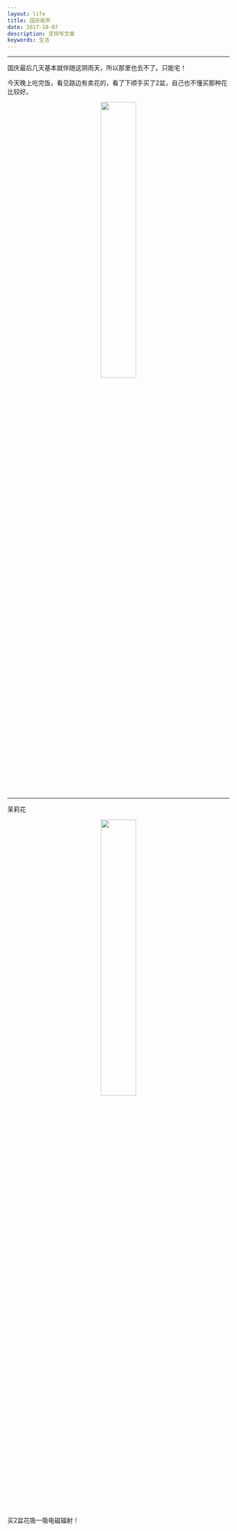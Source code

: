 ```yaml
---
layout: life
title: 国庆尾声
date: 2017-10-07
description: 坚持写文章
keywords: 生活
---
```


*************

国庆最后几天基本就伴随这阴雨天，所以那里也去不了。只能宅！

今天晚上吃完饭，看见路边有卖花的，看了下顺手买了2盆，自己也不懂买那种花比较好。

<center>
<img src="../2017res/10-07/1.jpg" width="40%" height="40%" />
</center>

---

茉莉花
<center>
<img src="../2017res/10-07/2.jpg" width="40%" height="40%" />
</center>

买2盆花吸一吸电磁辐射！

